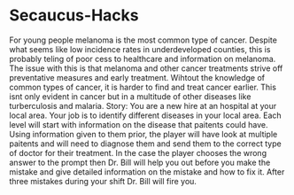 # Secaucus-Hacks
For young people melanoma is the most common type of cancer. Despite what seems like low incidence rates in underdeveloped counties, this is probably teling of poor cess to healthcare and information on melanoma. The issue with this is that melanoma and other cancer treatments strive off preventative measures and early treatment. Wihtout the knowledge of common types of cancer, it is harder to find and treat cancer earlier. This isnt only evident in cancer but in a multitude of other diseases like turberculosis and malaria.
Story:
You are a new hire at an hospital at your local area. Your job is to identify different diseases in your local area. Each level will start with information on the disease that paitents could have. Using information given to them prior, the player will have look at multiple paitents and will need to diagnose them and send them to the correct type of doctor for their treatment.
In the case the player chooses the wrong answer to the prompt then Dr. Bill will help you out before you make the mistake and give detailed information on the mistake and how to fix it. After three mistakes during your shift Dr. Bill will fire you.
